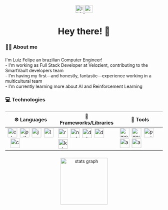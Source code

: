 <div align="center">
  <a href="https://www.linkedin.com/in/luiz-felipe-moura-aa109012a/?locale=en_US" target="_blank">
    <img src="https://img.shields.io/static/v1?message=LinkedIn&logo=linkedin&label=&color=0077B5&logoColor=white&labelColor=&style=for-the-badge" height="25" alt="linkedin logo"  />
  </a>
  <a href="mailto:muniz.mourafelipe@gmail.com" target="_blank">
    <img src="https://img.shields.io/static/v1?message=Gmail&logo=gmail&label=&color=D14836&logoColor=white&labelColor=&style=for-the-badge" height="25" alt="gmail logo"  />
  </a>
</div>

###

<h1 align="center">Hey there! 👋</h1>

###

<h3 align="left">👨‍💻 About me</h3>

###

<p align="left">
  I'm Luiz Felipe an brazilian Computer Engineer!
  <br>- I'm working as Full Stack Developer at Velozient, contributing to the SmartVault developers team
  <br>- I'm having my first—and honestly, fantastic—experience working in a multicultural team
  <br>- I'm currently learning more about AI and Reinforcement Learning
</p>

###

<h3 align="left">💻 Technologies</h3>

###

<div align="center">
  
  | ⚙ Languages      | 🧰 Frameworks/Libraries | 🔧 Tools         |
  |------------------|-------------------------|------------------|
  | <img src="https://skillicons.dev/icons?i=cs" height="30" alt="csharp logo" />&nbsp;&nbsp;<img src="https://skillicons.dev/icons?i=py" height="30" alt="python logo"  />&nbsp;&nbsp;<img src="https://skillicons.dev/icons?i=js" height="30" alt="javascript logo" />&nbsp;&nbsp;<img src="https://skillicons.dev/icons?i=ts" height="30" alt="typescript logo" />&nbsp;&nbsp;<img src="https://skillicons.dev/icons?i=css" height="30" alt="css3 logo" /> | <img src="https://skillicons.dev/icons?i=react" height="30" alt="react logo" />&nbsp;&nbsp;<img src="https://skillicons.dev/icons?i=nodejs" height="30" alt="nodejs logo" />&nbsp;&nbsp;<img src="https://skillicons.dev/icons?i=dotnet" height="30" alt="dot-net logo" />&nbsp;&nbsp;<img src="https://skillicons.dev/icons?i=docker" height="30" alt="docker logo"  />&nbsp;&nbsp;<img src="https://skillicons.dev/icons?i=kubernetes" height="30" alt="kubernetes logo"  /> | <img src="https://skillicons.dev/icons?i=mongodb" height="30" alt="mongodb logo" />&nbsp;&nbsp;<img src="https://skillicons.dev/icons?i=mysql" height="30" alt="mysql logo" />&nbsp;&nbsp;<img src="https://skillicons.dev/icons?i=postgres" height="30" alt="postgresql logo" />&nbsp;&nbsp;<img src="https://skillicons.dev/icons?i=aws" height="30" alt="amazonwebservices logo" />&nbsp;&nbsp;<img src="https://skillicons.dev/icons?i=azure" height="30" alt="azure logo"  /> |

</div>

###

<div align="center">
  <img src="https://github-readme-stats.vercel.app/api?username=LuizFelipeM&hide_title=false&hide_rank=true&show_icons=true&include_all_commits=true&count_private=true&disable_animations=false&theme=dracula&locale=en&hide_border=true&order=1" height="150" alt="stats graph"  />
  <!--<img src="https://github-readme-stats.vercel.app/api/top-langs?username=LuizFelipeM&locale=en&hide_title=false&layout=compact&card_width=320&langs_count=5&theme=dracula&hide_border=true&order=2" height="150" alt="languages graph"  />-->
</div>

###
